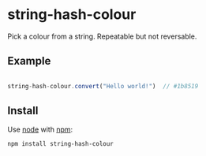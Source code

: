 # string-hash-colour

Pick a colour from a string. Repeatable but not reversable.

## Example

```javascript

string-hash-colour.convert("Hello world!")	// #1b8519
```

## Install

Use [node](http://nodejs.org) with [npm](http://npmjs.org):

	npm install string-hash-colour



